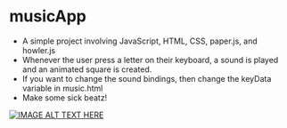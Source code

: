 # musicApp

- A simple project involving JavaScript, HTML, CSS, paper.js, and howler.js
- Whenever the user press a letter on their keyboard, a sound is played and an animated square is created.
- If you want to change the sound bindings, then change the keyData variable in music.html
- Make some sick beatz!

[![IMAGE ALT TEXT HERE](https://img.youtube.com/vi/owdMNDAciJQ/0.jpg)](https://www.youtube.com/watch?v=owdMNDAciJQ)
